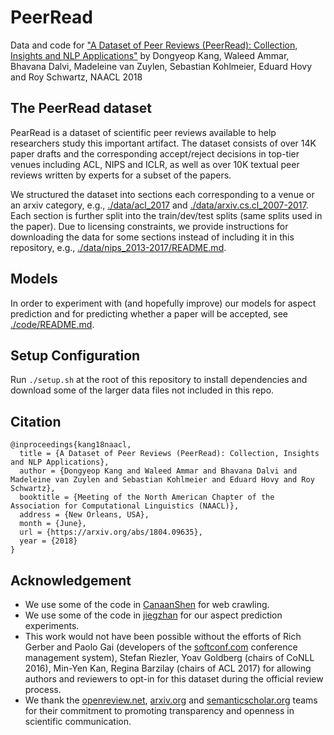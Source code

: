 # PeerRead
Data and code for ["A Dataset of Peer Reviews (PeerRead): Collection, Insights and NLP Applications"](https://arxiv.org/abs/1804.09635) by Dongyeop Kang, Waleed Ammar, Bhavana Dalvi, Madeleine van Zuylen, Sebastian Kohlmeier, Eduard Hovy and Roy Schwartz, NAACL 2018

## The PeerRead dataset
PearRead is a dataset of scientific peer reviews available to help researchers study this important artifact.
The dataset consists of over 14K paper drafts and the corresponding accept/reject decisions in top-tier venues including ACL, NIPS and ICLR, as well as over 10K textual peer reviews written by experts for a subset of the papers.

We structured the dataset into sections each corresponding to a venue or an arxiv category, e.g., [./data/acl_2017](./data/acl_2017) and [./data/arxiv.cs.cl_2007-2017](./data/arxiv.cs.cl_2007-2017). Each section is further split into the train/dev/test splits (same splits used in the paper). Due to licensing constraints, we provide instructions for downloading the data for some sections instead of including it in this repository, e.g., [./data/nips_2013-2017/README.md](./data/nips_2013-2017/README.md).

## Models
In order to experiment with (and hopefully improve) our models for aspect prediction and for predicting whether a paper will be accepted, see [./code/README.md](./code/README.md).

## Setup Configuration
Run `./setup.sh` at the root of this repository to install dependencies and download some of the larger data files not included in this repo.


## Citation
    
    @inproceedings{kang18naacl,
      title = {A Dataset of Peer Reviews (PeerRead): Collection, Insights and NLP Applications},
      author = {Dongyeop Kang and Waleed Ammar and Bhavana Dalvi and Madeleine van Zuylen and Sebastian Kohlmeier and Eduard Hovy and Roy Schwartz},
      booktitle = {Meeting of the North American Chapter of the Association for Computational Linguistics (NAACL)},
      address = {New Orleans, USA},
      month = {June},
      url = {https://arxiv.org/abs/1804.09635},
      year = {2018}
    }

    

## Acknowledgement
 - We use some of the code in [CanaanShen](https://github.com/CanaanShen/DataProcessor/tree/master/src/Crawler) for web crawling.
 - We use some of the code in [jiegzhan](https://github.com/jiegzhan/multi-class-text-classification-cnn-rnn) for our aspect prediction experiments.
- This work would not have been possible without the efforts of Rich Gerber and Paolo Gai (developers of the [softconf.com](softconf.com) conference management system), Stefan Riezler, Yoav Goldberg (chairs of CoNLL 2016), Min-Yen Kan, Regina Barzilay (chairs of ACL 2017) for allowing authors and reviewers to opt-in for this dataset during the official review process.
- We thank the [openreview.net](openreview.net), [arxiv.org](arxiv.org) and [semanticscholar.org](semanticscholar.org) teams for their commitment to promoting transparency and openness in scientific communication. 
